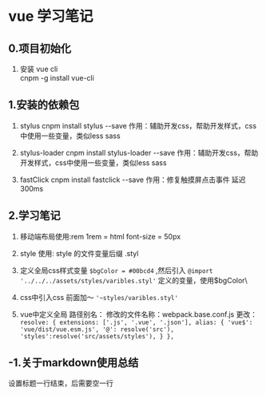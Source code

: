 # vue 学习笔记
## 0.项目初始化
1. 安装 vue cli  
   cnpm -g install vue-cli
## 1.安装的依赖包

1. stylus
   cnpm install stylus --save
   作用：辅助开发css，帮助开发样式，css中使用一些变量，类似less sass

2. stylus-loader
   cnpm install stylus-loader --save
   作用：辅助开发css，帮助开发样式，css中使用一些变量，类似less sass

3. fastClick
   cnpm install fastclick --save
   作用：修复触摸屏点击事件 延迟300ms

## 2.学习笔记

1. 移动端布局使用:rem
    1rem = html font-size = 50px

2. style 使用: style 的文件变量后缀 .styl

3. 定义全局css样式变量
   `$bgColor = #00bcd4` ,然后引入 `@import '../../../assets/styles/varibles.styl'` 定义的变量，使用$bgColor\

4. css中引入css 前面加～   `'~styles/varibles.styl'`

5. vue中定义全局 路径别名：
    修改的文件名称：webpack.base.conf.js
    更改：
`resolve: {
    extensions: ['.js', '.vue', '.json'],
    alias: {
      'vue$': 'vue/dist/vue.esm.js',
      '@': resolve('src'),
      'styles':resolve('src/assets/styles'),
    }
  },`

## -1.关于markdown使用总结

设置标题一行结束，后需要空一行

